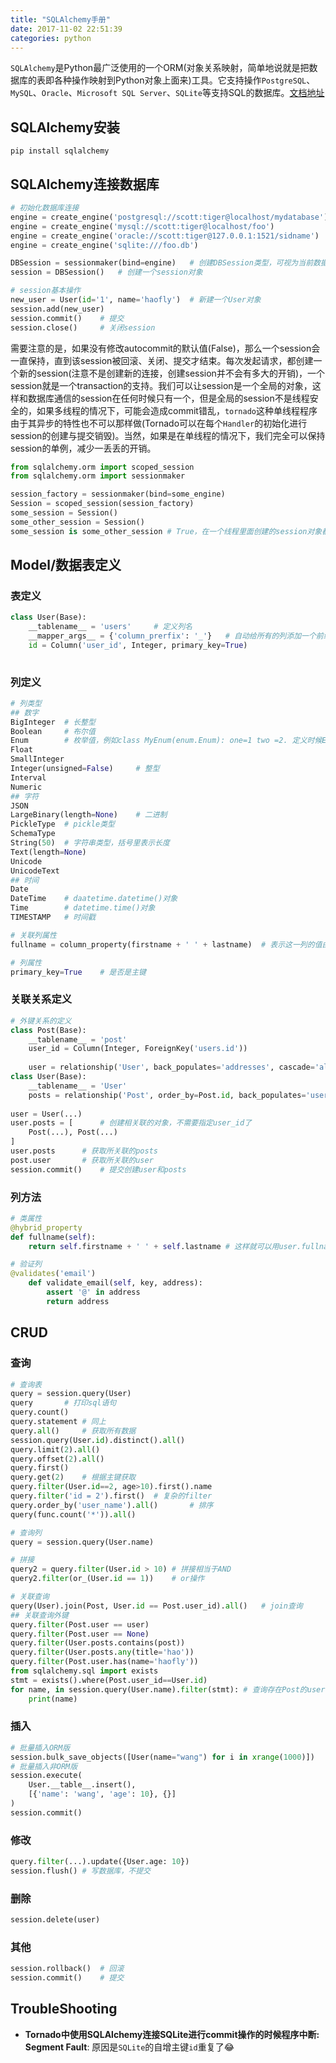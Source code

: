 ```yaml
---
title: "SQLAlchemy手册"
date: 2017-11-02 22:51:39
categories: python
---
```


`SQLAlchemy`是Python最广泛使用的一个ORM(对象关系映射，简单地说就是把数据库的表即各种操作映射到Python对象上面来)工具。它支持操作`PostgreSQL`、`MySQL`、`Oracle`、`Microsoft SQL Server`、`SQLite`等支持SQL的数据库。[文档地址](http://docs.sqlalchemy.org/en/latest/contents.html)

## SQLAlchemy安装

```shell
pip install sqlalchemy
```

## SQLAlchemy连接数据库

```python
# 初始化数据库连接
engine = create_engine('postgresql://scott:tiger@localhost/mydatabase')
engine = create_engine('mysql://scott:tiger@localhost/foo')
engine = create_engine('oracle://scott:tiger@127.0.0.1:1521/sidname')
engine = create_engine('sqlite:///foo.db')

DBSession = sessionmaker(bind=engine)	# 创建DBSession类型，可视为当前数据库的连接
session = DBSession()	# 创建一个session对象

# session基本操作
new_user = User(id='1', name='haofly')	# 新建一个User对象
session.add(new_user)
session.commit()	# 提交
session.close()		# 关闭session
```

需要注意的是，如果没有修改autocommit的默认值(False)，那么一个session会一直保持，直到该session被回滚、关闭、提交才结束。每次发起请求，都创建一个新的session(注意不是创建新的连接，创建session并不会有多大的开销)，一个session就是一个transaction的支持。我们可以让session是一个全局的对象，这样和数据库通信的session在任何时候只有一个，但是全局的session不是线程安全的，如果多线程的情况下，可能会造成commit错乱，`tornado`这种单线程程序由于其异步的特性也不可以那样做(Tornado可以在每个`Handler`的初始化进行session的创建与提交销毁)。当然，如果是在单线程的情况下，我们完全可以保持session的单例，减少一丢丢的开销。

```python
from sqlalchemy.orm import scoped_session
from sqlalchemy.orm import sessionmaker

session_factory = sessionmaker(bind=some_engine)
Session = scoped_session(session_factory)
some_session = Session()
some_other_session = Session()
some_session is some_other_session # True，在一个线程里面创建的session对象都是一样的了。
```

## Model/数据表定义

### 表定义

```python
class User(Base):
    __tablename__ = 'users'		# 定义列名
    __mapper_args__ = {'column_prerfix': '_'}	# 自动给所有的列添加一个前缀
    id = Column('user_id', Integer, primary_key=True)
   
```

### 列定义

```python
# 列类型
## 数字
BigInteger	# 长整型
Boolean		# 布尔值
Enum		# 枚举值，例如class MyEnum(enum.Enum): one=1 two =2. 定义时候Enum(MyEnum)
Float
SmallInteger
Integer(unsigned=False)		# 整型
Interval
Numeric
## 字符
JSON
LargeBinary(length=None)	# 二进制
PickleType	# pickle类型
SchemaType
String(50)	# 字符串类型，括号里表示长度
Text(length=None)
Unicode
UnicodeText
## 时间
Date
DateTime	# daatetime.datetime()对象
Time		# datetime.time()对象
TIMESTAMP	# 时间戳

# 关联列属性
fullname = column_property(firstname + ' ' + lastname)	# 表示这一列的值由指定的列值确定

# 列属性
primary_key=True	# 是否是主键
```

### 关联关系定义

```python
# 外键关系的定义
class Post(Base):
    __tablename__ = 'post'
    user_id = Column(Integer, ForeignKey('users.id'))
    
    user = relationship('User', back_populates='addresses', cascade='all, delete, delete-orphan')	# back_populates属性为反向关系所对应的属性进行命名，cascade属性是一个触发器，表示当删除user的时候，与其关联的posts会自动同时删除，但无论怎样，我更建议自己手动去删除
class User(Base):
    __tablename__ = 'User'
    posts = relationship('Post', order_by=Post.id, back_populates='user')
    
user = User(...)
user.posts = [		# 创建相关联的对象，不需要指定user_id了
    Post(...), Post(...)
]
user.posts		# 获取所关联的posts
post.user		# 获取所关联的user
session.commit()	# 提交创建user和posts
```

### 列方法

```python
# 类属性
@hybrid_property
def fullname(self):
    return self.firstname + ' ' + self.lastname	# 这样就可以用user.fullname访问该属性

# 验证列
@validates('email')
    def validate_email(self, key, address):
        assert '@' in address
        return address
```

## CRUD

### 查询

```python
# 查询表
query = session.query(User)
query		# 打印sql语句
query.count()
query.statement	# 同上
query.all()		# 获取所有数据
session.query(User.id).distinct().all()
query.limit(2).all()
query.offset(2).all()
query.first()
query.get(2)	# 根据主键获取
query.filter(User.id==2, age>10).first().name
query.filter('id = 2').first()	# 复杂的filter
query.order_by('user_name').all()		# 排序
query(func.count('*')).all()

# 查询列
query = session.query(User.name)

# 拼接
query2 = query.filter(User.id > 10)	# 拼接相当于AND
query2.filter(or_(User.id == 1))	# or操作

# 关联查询
query(User).join(Post, User.id == Post.user_id).all()	# join查询
## 关联查询外键
query.filter(Post.user == user)
query.filter(Post.user == None)
query.filter(User.posts.contains(post))
query.filter(User.posts.any(title='hao'))
query.filter(Post.user.has(name='haofly'))
from sqlalchemy.sql import exists
stmt = exists().where(Post.user_id==User.id)
for name, in session.query(User.name).filter(stmt):	# 查询存在Post的user
    print(name)

```

### 插入

```python
# 批量插入ORM版
session.bulk_save_objects([User(name="wang") for i in xrange(1000)])
# 批量插入非ORM版
session.execute(
    User.__table__.insert(),
    [{'name': 'wang', 'age': 10}, {}]
)
session.commit()
```

### 修改

```python
query.filter(...).update({User.age: 10})
session.flush()	# 写数据库，不提交
```

### 删除

```python
session.delete(user)
```

### 其他

```python
session.rollback()	# 回滚
session.commit()	# 提交
```

## TroubleShooting

- **Tornado中使用SQLAlchemy连接SQLite进行commit操作的时候程序中断: Segment Fault**: 原因是`SQLite`的自增主键`id`重复了😂

